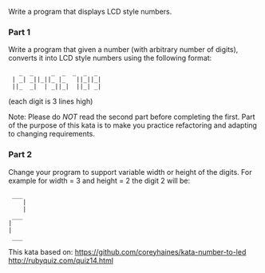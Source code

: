Write a program that displays LCD style numbers.

### Part 1

Write a program that given a number (with arbitrary number of digits), converts it into LCD style numbers using the following format:

```
   _  _     _  _  _  _  _  
 | _| _||_||_ |_   ||_||_|  
 ||_  _|  | _||_|  ||_| _|  
```
(each digit is 3 lines high)

Note: Please do *NOT* read the second part before completing the first. Part of the purpose of this kata is to make you  practice refactoring and adapting to changing requirements.

### Part 2

Change your program to support variable width or height of the digits.
For example for width = 3 and height = 2 the digit 2 will be:

```
 ___
    |
    |
 ___
|
|
 ___
 ```

This kata based on:
https://github.com/coreyhaines/kata-number-to-led
http://rubyquiz.com/quiz14.html
